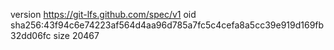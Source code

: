 version https://git-lfs.github.com/spec/v1
oid sha256:43f94c6e74223af564d4aa96d785a7fc5c4cefa8a5cc39e919d169fb32dd06fc
size 20467
